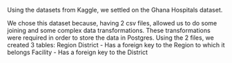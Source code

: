 Using the datasets from Kaggle, we settled on the Ghana Hospitals dataset.

We chose this dataset because, having 2 csv files, allowed us to do some joining and some complex data transformations.
These transformations were required in order to store the data in Postgres. Using the 2 files, we created 3 tables:
  Region
  District - Has a foreign key to the Region to which it belongs
  Facility - Has a foreign key to the District
